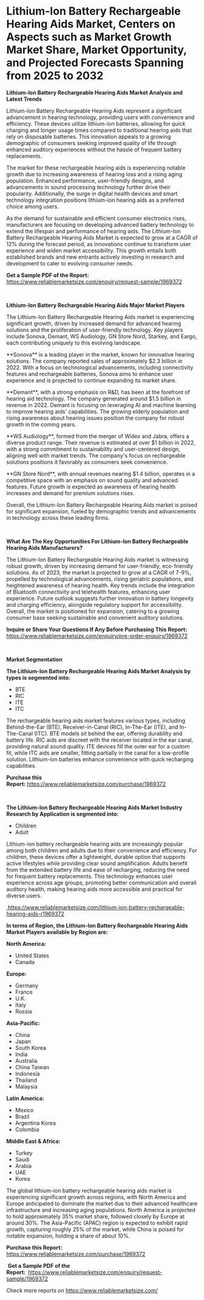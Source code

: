 <p><h1>Lithium-Ion Battery Rechargeable Hearing Aids Market, Centers on Aspects such as Market Growth Market Share, Market Opportunity, and Projected Forecasts Spanning from 2025 to 2032</h1></p><p><strong>Lithium-Ion Battery Rechargeable Hearing Aids Market Analysis and Latest Trends</strong></p>
<p><p>Lithium-Ion Battery Rechargeable Hearing Aids represent a significant advancement in hearing technology, providing users with convenience and efficiency. These devices utilize lithium-ion batteries, allowing for quick charging and longer usage times compared to traditional hearing aids that rely on disposable batteries. This innovation appeals to a growing demographic of consumers seeking improved quality of life through enhanced auditory experiences without the hassle of frequent battery replacements.</p><p>The market for these rechargeable hearing aids is experiencing notable growth due to increasing awareness of hearing loss and a rising aging population. Enhanced performance, user-friendly designs, and advancements in sound processing technology further drive their popularity. Additionally, the surge in digital health devices and smart technology integration positions lithium-ion hearing aids as a preferred choice among users.</p><p>As the demand for sustainable and efficient consumer electronics rises, manufacturers are focusing on developing advanced battery technology to extend the lifespan and performance of hearing aids. The Lithium-Ion Battery Rechargeable Hearing Aids Market is expected to grow at a CAGR of 12% during the forecast period, as innovations continue to transform user experience and widen market accessibility. This growth entails both established brands and new entrants actively investing in research and development to cater to evolving consumer needs.</p></p>
<p><strong>Get a Sample PDF of the Report:&nbsp;</strong> <a href="https://www.reliablemarketsize.com/enquiry/request-sample/1969372?utm_campaign=3460&utm_medium=2&utm_source=Github&utm_content=ia&utm_term=06042025&utm_id=lithium-ion-battery-rechargeable-hearing-aids">https://www.reliablemarketsize.com/enquiry/request-sample/1969372</a></p>
<p>&nbsp;</p>
<p><strong>Lithium-Ion Battery Rechargeable Hearing Aids Major Market Players</strong></p>
<p><p>The Lithium-Ion Battery Rechargeable Hearing Aids market is experiencing significant growth, driven by increased demand for advanced hearing solutions and the proliferation of user-friendly technology. Key players include Sonova, Demant, WS Audiology, GN Store Nord, Starkey, and Eargo, each contributing uniquely to this evolving landscape.</p><p>**Sonova** is a leading player in the market, known for innovative hearing solutions. The company reported sales of approximately $2.3 billion in 2022. With a focus on technological advancements, including connectivity features and rechargeable batteries, Sonova aims to enhance user experience and is projected to continue expanding its market share.</p><p>**Demant**, with a strong emphasis on R&D, has been at the forefront of hearing aid technology. The company generated around $1.5 billion in revenue in 2022. Demant is focusing on leveraging AI and machine learning to improve hearing aids' capabilities. The growing elderly population and rising awareness about hearing issues position the company for robust growth in the coming years.</p><p>**WS Audiology**, formed from the merger of Widex and Jabra, offers a diverse product range. Their revenue is estimated at over $1 billion in 2022, with a strong commitment to sustainability and user-centered design, aligning well with market trends. The company's focus on rechargeable solutions positions it favorably as consumers seek convenience.</p><p>**GN Store Nord**, with annual revenues nearing $1.4 billion, operates in a competitive space with an emphasis on sound quality and advanced features. Future growth is expected as awareness of hearing health increases and demand for premium solutions rises.</p><p>Overall, the Lithium-Ion Battery Rechargeable Hearing Aids market is poised for significant expansion, fueled by demographic trends and advancements in technology across these leading firms.</p></p>
<p>&nbsp;</p>
<p><strong>What Are The Key Opportunities For Lithium-Ion Battery Rechargeable Hearing Aids Manufacturers?</strong></p>
<p><p>The Lithium-Ion Battery Rechargeable Hearing Aids market is witnessing robust growth, driven by increasing demand for user-friendly, eco-friendly solutions. As of 2023, the market is projected to grow at a CAGR of 7-9%, propelled by technological advancements, rising geriatric populations, and heightened awareness of hearing health. Key trends include the integration of Bluetooth connectivity and telehealth features, enhancing user experience. Future outlook suggests further innovation in battery longevity and charging efficiency, alongside regulatory support for accessibility. Overall, the market is positioned for expansion, catering to a growing consumer base seeking sustainable and convenient auditory solutions.</p></p>
<p><strong>Inquire or Share Your Questions If Any Before Purchasing This Report:</strong> <a href="https://www.reliablemarketsize.com/enquiry/pre-order-enquiry/1969372?utm_campaign=3460&utm_medium=2&utm_source=Github&utm_content=ia&utm_term=06042025&utm_id=lithium-ion-battery-rechargeable-hearing-aids">https://www.reliablemarketsize.com/enquiry/pre-order-enquiry/1969372</a></p>
<p>&nbsp;</p>
<p><strong>Market Segmentation</strong></p>
<p><strong>The Lithium-Ion Battery Rechargeable Hearing Aids Market Analysis by types is segmented into:</strong></p>
<p><ul><li>BTE</li><li>RIC</li><li>ITE</li><li>ITC</li></ul></p>
<p><p>The rechargeable hearing aids market features various types, including Behind-the-Ear (BTE), Receiver-in-Canal (RIC), In-The-Ear (ITE), and In-The-Canal (ITC). BTE models sit behind the ear, offering durability and battery life. RIC aids are discreet with the receiver located in the ear canal, providing natural sound quality. ITE devices fill the outer ear for a custom fit, while ITC aids are smaller, fitting partially in the canal for a low-profile solution. Lithium-ion batteries enhance convenience with quick recharging capabilities.</p></p>
<p><strong>Purchase this Report:&nbsp;</strong><a href="https://www.reliablemarketsize.com/purchase/1969372?utm_campaign=3460&utm_medium=2&utm_source=Github&utm_content=ia&utm_term=06042025&utm_id=lithium-ion-battery-rechargeable-hearing-aids">https://www.reliablemarketsize.com/purchase/1969372</a></p>
<p>&nbsp;</p>
<p><strong>The Lithium-Ion Battery Rechargeable Hearing Aids Market Industry Research by Application is segmented into:</strong></p>
<p><ul><li>Children</li><li>Adult</li></ul></p>
<p><p>Lithium-ion battery rechargeable hearing aids are increasingly popular among both children and adults due to their convenience and efficiency. For children, these devices offer a lightweight, durable option that supports active lifestyles while providing clear sound amplification. Adults benefit from the extended battery life and ease of recharging, reducing the need for frequent battery replacements. This technology enhances user experience across age groups, promoting better communication and overall auditory health, making hearing aids more accessible and practical for diverse users.</p></p>
<p><a href="https://www.reliablemarketsize.com/lithium-ion-battery-rechargeable-hearing-aids-r1969372?utm_campaign=3460&utm_medium=2&utm_source=Github&utm_content=ia&utm_term=06042025&utm_id=lithium-ion-battery-rechargeable-hearing-aids">&nbsp;https://www.reliablemarketsize.com/lithium-ion-battery-rechargeable-hearing-aids-r1969372</a></p>
<p><strong>In terms of Region, the Lithium-Ion Battery Rechargeable Hearing Aids Market Players available by Region are:</strong></p>
<p>
    <p> <strong> North America: </strong>
        <ul>
            <li>United States</li>
            <li>Canada</li>
        </ul>
        </p> 
    <p> <strong> Europe: </strong>
        <ul>
            <li>Germany</li>
            <li>France</li>
            <li>U.K.</li>
            <li>Italy</li>
            <li>Russia</li>
        </ul>
        </p> 
    <p> <strong> Asia-Pacific: </strong>
        <ul>
            <li>China</li>
            <li>Japan</li>
            <li>South Korea</li>
            <li>India</li>
            <li>Australia</li>
            <li>China Taiwan</li>
            <li>Indonesia</li>
            <li>Thailand</li>
            <li>Malaysia</li>
        </ul>
        </p> 
    <p> <strong> Latin America: </strong>
        <ul>
            <li>Mexico</li>
            <li>Brazil</li>
            <li>Argentina Korea</li>
            <li>Colombia</li>
        </ul>
        </p> 
    <p> <strong> Middle East & Africa: </strong>
        <ul>
            <li>Turkey</li>
            <li>Saudi</li>
            <li>Arabia</li>
            <li>UAE</li>
            <li>Korea</li>
        </ul>
    </p>
    </p>
<p><p>The global lithium-ion battery rechargeable hearing aids market is experiencing significant growth across regions, with North America and Europe anticipated to dominate the market due to their advanced healthcare infrastructure and increasing aging populations. North America is projected to hold approximately 35% market share, followed closely by Europe at around 30%. The Asia-Pacific (APAC) region is expected to exhibit rapid growth, capturing roughly 25% of the market, while China is poised for notable expansion, holding a share of about 10%.</p></p>
<p><strong>Purchase this Report: </strong><a href="https://www.reliablemarketsize.com/purchase/1969372?utm_campaign=3460&utm_medium=2&utm_source=Github&utm_content=ia&utm_term=06042025&utm_id=lithium-ion-battery-rechargeable-hearing-aids">https://www.reliablemarketsize.com/purchase/1969372</a></p>
<p>&nbsp;<strong>Get a Sample PDF of the Report:&nbsp;&nbsp;</strong><a href="https://www.reliablemarketsize.com/enquiry/request-sample/1969372?utm_campaign=3460&utm_medium=2&utm_source=Github&utm_content=ia&utm_term=06042025&utm_id=lithium-ion-battery-rechargeable-hearing-aids">https://www.reliablemarketsize.com/enquiry/request-sample/1969372</a></p>
<p><strong></strong></p>
<p>Check more reports on <a href="https://www.reliablemarketsize.com/?utm_campaign=3460&utm_medium=2&utm_source=Github&utm_content=ia&utm_term=06042025&utm_id=lithium-ion-battery-rechargeable-hearing-aids">https://www.reliablemarketsize.com/</a></p>